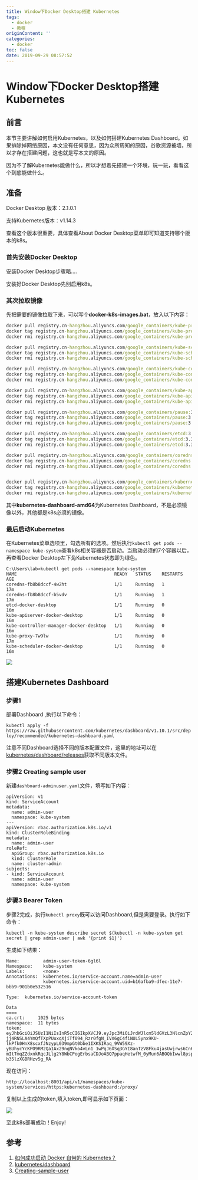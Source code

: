 ```yaml
---
title: Window下Docker Desktop搭建 Kubernetes
tags:
  - docker
  - 教程
originContent: ''
categories:
  - docker
toc: false
date: 2019-09-29 08:57:52
---
```


# Window下Docker Desktop搭建 Kubernetes

## 前言

本节主要讲解如何启用Kubernetes，以及如何搭建Kubernetes Dashboard。如果排除掉网络原因，本文没有任何意思，因为众所周知的原因，谷歌资源被墙，所以才存在搭建问题，这也就是写本文的原因。

因为不了解Kubernetes能做什么，所以才想着先搭建一个环境，玩一玩，看看这个到底能做什么。

## 准备

Docker Desktop 版本：2.1.0.1

支持Kubernetes版本：v1.14.3

查看这个版本很重要，具体查看About Docker Desktop菜单即可知道支持哪个版本的k8s。

### 首先安装Docker Desktop

安装Docker Desktop步骤略....

安装好Docker Desktop先别启用k8s。

### 其次拉取镜像

先把需要的镜像拉取下来，可以写个**docker-k8s-images.bat**，放入以下内容：

```bat
docker pull registry.cn-hangzhou.aliyuncs.com/google_containers/kube-proxy:v1.14.3
docker tag registry.cn-hangzhou.aliyuncs.com/google_containers/kube-proxy:v1.14.3 k8s.gcr.io/kube-proxy:v1.14.3
docker rmi registry.cn-hangzhou.aliyuncs.com/google_containers/kube-proxy:v1.14.3

docker pull registry.cn-hangzhou.aliyuncs.com/google_containers/kube-scheduler:v1.14.3
docker tag registry.cn-hangzhou.aliyuncs.com/google_containers/kube-scheduler:v1.14.3 k8s.gcr.io/kube-scheduler:v1.14.3
docker rmi registry.cn-hangzhou.aliyuncs.com/google_containers/kube-scheduler:v1.14.3

docker pull registry.cn-hangzhou.aliyuncs.com/google_containers/kube-controller-manager:v1.14.3
docker tag registry.cn-hangzhou.aliyuncs.com/google_containers/kube-controller-manager:v1.14.3 k8s.gcr.io/kube-controller-manager:v1.14.3
docker rmi registry.cn-hangzhou.aliyuncs.com/google_containers/kube-controller-manager:v1.14.3

docker pull registry.cn-hangzhou.aliyuncs.com/google_containers/kube-apiserver:v1.14.3
docker tag registry.cn-hangzhou.aliyuncs.com/google_containers/kube-apiserver:v1.14.3 k8s.gcr.io/kube-apiserver:v1.14.3
docker rmi registry.cn-hangzhou.aliyuncs.com/google_containers/kube-apiserver:v1.14.3

docker pull registry.cn-hangzhou.aliyuncs.com/google_containers/pause:3.1
docker tag registry.cn-hangzhou.aliyuncs.com/google_containers/pause:3.1 k8s.gcr.io/pause:3.1
docker rmi registry.cn-hangzhou.aliyuncs.com/google_containers/pause:3.1

docker pull registry.cn-hangzhou.aliyuncs.com/google_containers/etcd:3.3.10
docker tag registry.cn-hangzhou.aliyuncs.com/google_containers/etcd:3.3.10 k8s.gcr.io/etcd:3.3.10
docker rmi registry.cn-hangzhou.aliyuncs.com/google_containers/etcd:3.3.10

docker pull registry.cn-hangzhou.aliyuncs.com/google_containers/coredns:1.3.1
docker tag registry.cn-hangzhou.aliyuncs.com/google_containers/coredns:1.3.1 k8s.gcr.io/coredns:1.3.1
docker rmi registry.cn-hangzhou.aliyuncs.com/google_containers/coredns:1.3.1


docker pull registry.cn-hangzhou.aliyuncs.com/google_containers/kubernetes-dashboard-amd64:v1.10.1
docker tag registry.cn-hangzhou.aliyuncs.com/google_containers/kubernetes-dashboard-amd64:v1.10.1 k8s.gcr.io/kubernetes-dashboard-amd64:v1.10.1
docker rmi registry.cn-hangzhou.aliyuncs.com/google_containers/kubernetes-dashboard-amd64:v1.10.1
```

其中**kubernetes-dashboard-amd64**为Kubernetes Dashboard，不是必须镜像以外，其他都是k8s必须的镜像。

### 最后启动Kubernetes

在Kubernetes菜单选项里，勾选所有的选项。然后执行`kubectl get pods --namespace kube-system`查看k8s相关容器是否启动。当启动必须的7个容器以后，再查看Docker Desktop左下角Kubernetes状态即为绿色。

```
C:\Users\lab>kubectl get pods --namespace kube-system
NAME                                     READY   STATUS    RESTARTS   AGE
coredns-fb8b8dccf-4w2ht                  1/1     Running   1          17m
coredns-fb8b8dccf-b5vdv                  1/1     Running   1          17m
etcd-docker-desktop                      1/1     Running   0          16m
kube-apiserver-docker-desktop            1/1     Running   0          16m
kube-controller-manager-docker-desktop   1/1     Running   0          16m
kube-proxy-7w9lw                         1/1     Running   0          17m
kube-scheduler-docker-desktop            1/1     Running   0          16m
```

![](http://blogstatic.aibibang.com/docker%20desktop.png)

## 搭建Kubernetes Dashboard

### 步骤1

部署Dashboard ,执行以下命令：

`kubectl apply -f https://raw.githubusercontent.com/kubernetes/dashboard/v1.10.1/src/deploy/recommended/kubernetes-dashboard.yaml`

注意不同Dashboard选择不同的版本配置文件，这里的地址可以在[kubernetes/dashboard/releases](https://github.com/kubernetes/dashboard/releases)获取不同版本文件。

### 步骤2 Creating sample user

新建`dashboard-adminuser.yaml`文件，填写如下内容：

```
apiVersion: v1
kind: ServiceAccount
metadata:
  name: admin-user
  namespace: kube-system
---
apiVersion: rbac.authorization.k8s.io/v1
kind: ClusterRoleBinding
metadata:
  name: admin-user
roleRef:
  apiGroup: rbac.authorization.k8s.io
  kind: ClusterRole
  name: cluster-admin
subjects:
- kind: ServiceAccount
  name: admin-user
  namespace: kube-system

```



### 步骤3  Bearer Token

步骤2完成，执行`kubectl proxy`既可以访问Dashboard,但是需要登录。执行如下命令：

`kubectl -n kube-system describe secret $(kubectl -n kube-system get secret | grep admin-user | awk '{print $1}')`

生成如下结果：

```
Name:         admin-user-token-6gl6l
Namespace:    kube-system
Labels:       <none>
Annotations:  kubernetes.io/service-account.name=admin-user
              kubernetes.io/service-account.uid=b16afba9-dfec-11e7-bbb9-901b0e532516

Type:  kubernetes.io/service-account-token

Data
====
ca.crt:     1025 bytes
namespace:  11 bytes
token:      eyJhbGciOiJSUzI1NiIsInR5cCI6IkpXVCJ9.eyJpc3MiOiJrdWJlcm5ldGVzL3NlcnZpY2VhY2NvdW50Iiwia3ViZXJuZXRlcy5pby9zZXJ2aWNlYWNjb3VudC9uYW1lc3BhY2UiOiJrdWJlLXN5c3RlbSIsImt1YmVybmV0ZXMuaW8vc2VydmljZWFjY291bnQvc2VjcmV0Lm5hbWUiOiJhZG1pbi11c2VyLXRva2VuLTZnbDZsIiwia3ViZXJuZXRlcy5pby9zZXJ2aWNlYWNjb3VudC9zZXJ2aWNlLWFjY291bnQubmFtZSI6ImFkbWluLXVzZXIiLCJrdWJlcm5ldGVzLmlvL3NlcnZpY2VhY2NvdW50L3NlcnZpY2UtYWNjb3VudC51aWQiOiJiMTZhZmJhOS1kZmVjLTExZTctYmJiOS05MDFiMGU1MzI1MTYiLCJzdWIiOiJzeXN0ZW06c2VydmljZWFjY291bnQ6a3ViZS1zeXN0ZW06YWRtaW4tdXNlciJ9.M70CU3lbu3PP4OjhFms8PVL5pQKj-jj4RNSLA4YmQfTXpPUuxqXjiTf094_Rzr0fgN_IVX6gC4fiNUL5ynx9KU-lkPfk0HnX8scxfJNzypL039mpGt0bbe1IXKSIRaq_9VW59Xz-yBUhycYcKPO9RM2Qa1Ax29nqNVko4vLn1_1wPqJ6XSq3GYI8anTzV8Fku4jasUwjrws6Cn6_sPEGmL54sq5R4Z5afUtv-mItTmqZZdxnkRqcJLlg2Y8WbCPogErbsaCDJoABQ7ppaqHetwfM_0yMun6ABOQbIwwl8pspJhpplKwyo700OSpvTT9zlBsu-b35lzXGBRHzv5g_RA
```

现在访问：

```
http://localhost:8001/api/v1/namespaces/kube-system/services/https:kubernetes-dashboard:/proxy/
```

复制以上生成的token,填入token,即可显示如下页面：

![](http://blogstatic.aibibang.com/k8s.png)

至此k8s部署成功！Enjoy!

## 参考

1. [如何成功启动 Docker 自带的 Kubernetes？](https://www.jianshu.com/p/e5c056baa8ab)
2. [kubernetes/dashboard](https://github.com/kubernetes/dashboard)
3. [Creating-sample-user](https://github.com/kubernetes/dashboard/wiki/Creating-sample-user)


